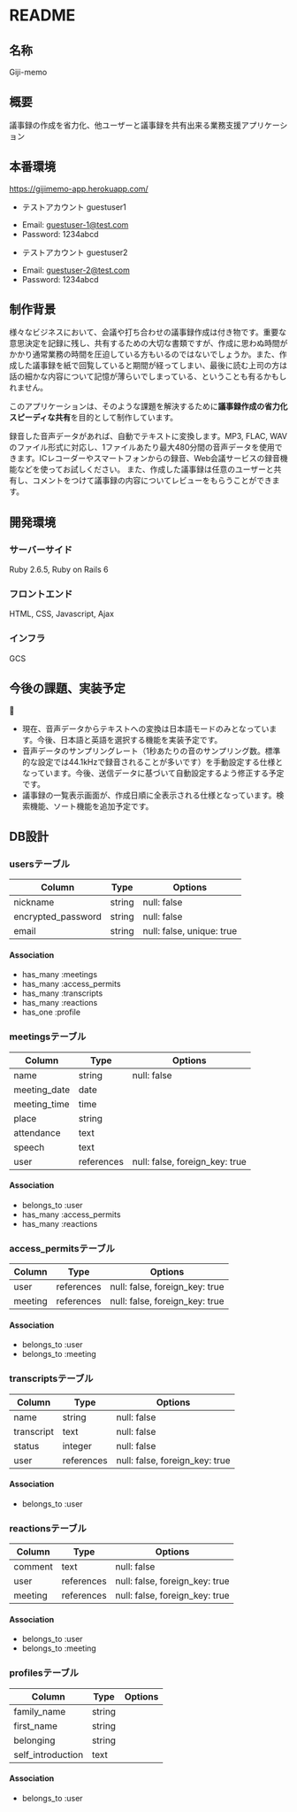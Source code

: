 # README

## 名称
Giji-memo

## 概要
議事録の作成を省力化、他ユーザーと議事録を共有出来る業務支援アプリケーション

## 本番環境
https://gijimemo-app.herokuapp.com/

* テストアカウント guestuser1
- Email: guestuser-1@test.com
- Password: 1234abcd

* テストアカウント guestuser2
- Email: guestuser-2@test.com
- Password: 1234abcd

## 制作背景
様々なビジネスにおいて、会議や打ち合わせの議事録作成は付き物です。重要な意思決定を記録に残し、共有するための大切な書類ですが、作成に思わぬ時間がかかり通常業務の時間を圧迫している方もいるのではないでしょうか。また、作成した議事録を紙で回覧していると期間が経ってしまい、最後に読む上司の方は話の細かな内容について記憶が薄らいでしまっている、ということも有るかもしれません。

このアプリケーションは、そのような課題を解決するために**議事録作成の省力化** **スピーディな共有**を目的として制作しています。

録音した音声データがあれば、自動でテキストに変換します。MP3, FLAC, WAVのファイル形式に対応し、1ファイルあたり最大480分間の音声データを使用できます。ICレコーダーやスマートフォンからの録音、Web会議サービスの録音機能などを使ってお試しください。
また、作成した議事録は任意のユーザーと共有し、コメントをつけて議事録の内容についてレビューをもらうことができます。

## 開発環境
### サーバーサイド
Ruby 2.6.5, Ruby on Rails 6

### フロントエンド
HTML, CSS, Javascript, Ajax

### インフラ
GCS

## 今後の課題、実装予定

* 現在、音声データからテキストへの変換は日本語モードのみとなっています。今後、日本語と英語を選択する機能を実装予定です。
* 音声データのサンプリングレート（1秒あたりの音のサンプリング数。標準的な設定では44.1kHzで録音されることが多いです）を手動設定する仕様となっています。今後、送信データに基づいて自動設定するよう修正する予定です。
* 議事録の一覧表示画面が、作成日順に全表示される仕様となっています。検索機能、ソート機能を追加予定です。

## DB設計
### usersテーブル
|Column            |Type  |Options                  |
|------------------|------|-------------------------|
|nickname          |string|null: false              |
|encrypted_password|string|null: false              |
|email             |string|null: false, unique: true|

#### Association
- has_many :meetings
- has_many :access_permits
- has_many :transcripts
- has_many :reactions
- has_one  :profile

### meetingsテーブル
|Column      |Type      |Options                       |
|------------|----------|------------------------------|
|name        |string    |null: false                   |
|meeting_date|date      |                              |
|meeting_time|time      |                              |
|place       |string    |                              |
|attendance  |text      |                              |
|speech      |text      |                              |
|user        |references|null: false, foreign_key: true|

#### Association
- belongs_to :user
- has_many :access_permits
- has_many :reactions

### access_permitsテーブル
|Column |Type      |Options                       |
|-------|----------|------------------------------|
|user   |references|null: false, foreign_key: true|
|meeting|references|null: false, foreign_key: true|

#### Association
- belongs_to :user
- belongs_to :meeting

### transcriptsテーブル
|Column    |Type      |Options                       |
|----------|----------|------------------------------|
|name      |string    |null: false                   |
|transcript|text      |null: false                   |
|status    |integer   |null: false                   |
|user      |references|null: false, foreign_key: true|

#### Association
- belongs_to :user

### reactionsテーブル
|Column |Type      |Options                       |
|-------|----------|------------------------------|
|comment|text      |null: false                   |
|user   |references|null: false, foreign_key: true|
|meeting|references|null: false, foreign_key: true|

#### Association
- belongs_to :user
- belongs_to :meeting

### profilesテーブル
|Column           |Type  |Options                  |
|-----------------|------|-------------------------|
|family_name      |string|                         |
|first_name       |string|                         |
|belonging        |string|                         |
|self_introduction|text  |                         |

#### Association
- belongs_to :user